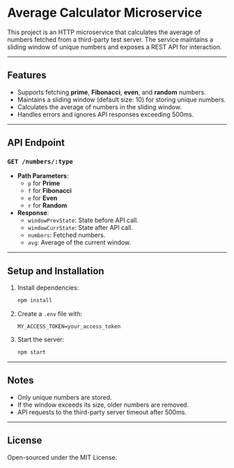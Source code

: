 # Average Calculator Microservice

This project is an HTTP microservice that calculates the average of numbers fetched from a third-party test server. The service maintains a sliding window of unique numbers and exposes a REST API for interaction.

---

## Features
- Supports fetching **prime**, **Fibonacci**, **even**, and **random** numbers.
- Maintains a sliding window (default size: 10) for storing unique numbers.
- Calculates the average of numbers in the sliding window.
- Handles errors and ignores API responses exceeding 500ms.

---

## API Endpoint

### `GET /numbers/:type`
- **Path Parameters**:
  - `p` for **Prime**
  - `f` for **Fibonacci**
  - `e` for **Even**
  - `r` for **Random**
- **Response**:
  - `windowPrevState`: State before API call.
  - `windowCurrState`: State after API call.
  - `numbers`: Fetched numbers.
  - `avg`: Average of the current window.

---

## Setup and Installation
1. Install dependencies:
   ```bash
   npm install
   ```
2. Create a `.env` file with:
   ```env
   MY_ACCESS_TOKEN=your_access_token
   ```
3. Start the server:
   ```bash
   npm start
   ```

---

## Notes
- Only unique numbers are stored.
- If the window exceeds its size, older numbers are removed.
- API requests to the third-party server timeout after 500ms.

--- 

## License
Open-sourced under the MIT License.